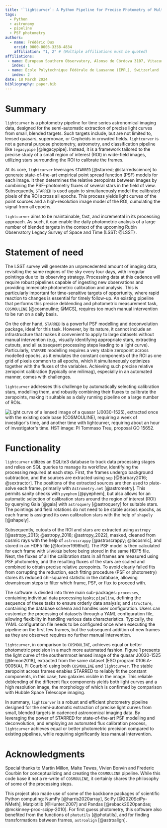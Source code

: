 ```yaml
---
title: '`lightcurver`: A Python Pipeline for Precise Photometry of Multiple-Epoch Wide-Field Images'
tags:
  - Python
  - astronomy
  - pipeline
  - PSF photometry
authors:
  - name: Frédéric Dux
    orcid: 0000-0003-3358-4834
    affiliation: "1, 2" # (Multiple affiliations must be quoted)
affiliations:
 - name: European Southern Observatory, Alonso de Córdova 3107, Vitacura, Santiago, Chile
   index: 1
 - name: Ecole Polytechnique Fédérale de Lausanne (EPFL), Switzerland
   index: 2
date: 18 March 2024
bibliography: paper.bib
---
```



# Summary

`lightcurver` is a photometry pipeline for time series astronomical imaging data, 
designed for the semi-automatic extraction of precise light curves from small, blended targets. 
Such targets include, but are not limited to, lensed quasars, supernovae, or Cepheids in crowded fields. 
`lightcurver` is not a general purpose photometry, astrometry, and classification pipeline like `legacypipe` [@legacypipe]. 
Instead, it is a framework tailored to the precise study of a small region of interest (ROI) in wide-field images, 
utilizing stars surrounding the ROI to calibrate the frames.

At its core, `lightcurver` leverages `STARRED` [@starred; @starredscience] to generate state-of-the-art empirical point spread function (PSF) models for each image. 
It then determines the relative zeropoints between images by combining the PSF-photometry fluxes of several stars in the field of view. 
Subsequently, `STARRED` is used again to simultaneously model the calibrated pixels of the ROI across all epochs. 
This process yields light curves of the point sources and a high-resolution image model of the ROI, cumulating the signal from all epochs.

`lightcurver` aims to be maintainable, fast, and incremental in its processing approach. 
As such, it can enable the daily photometric analysis of a large number of blended targets 
in the context of the upcoming Rubin Observatory Legacy Survey of Space and Time (LSST: @LSST)  . 

# Statement of need

The LSST survey will generate an unprecedented amount of imaging data, 
revisiting the same regions of the sky every four days, with irregular pointings due to its observing strategy.
Processing data at this cadence will require robust pipelines capable of ingesting new observations 
and providing immediate photometric calibration and analysis. 
This is particularly important for time-sensitive targets of opportunity, 
where rapid reaction to changes is essential for timely follow-up. 
An existing pipeline that performs this precise deblending and photometric measurement task, `COSMOULINE` [@cosmouline; @MCS], 
requires too much manual intervention to be run on a daily basis.

On the other hand, `STARRED` is a powerful PSF modelling and deconvolution package, ideal for this task. 
However, by its nature, it cannot include an infrastructure that makes it convenient to apply to large datasets without manual intervention
(e.g., visually identifying appropriate stars, extracting cutouts, and all subsequent processing steps leading to a light curve). 
Particularly, `STARRED` modelling requires a very stable zeropoint across modelled epochs, 
as it emulates the constant components of the ROI as one grid of pixels common to all epochs, 
which it simultaneously optimizes together with the fluxes of the variables. 
Achieving such precise relative zeropoint calibration (typically one milimag), especially in an automated manner, comes with challenges.

`lightcurver` addresses this challenge by automatically selecting calibration stars, modelling them, 
and robustly combining their fluxes to calibrate the zeropoints, 
making it suitable as a daily running pipeline on a large number of ROIs.


![Light curve of a lensed image of a quasar (J0030-1525), extracted once with the existing code base (`COSMOULINE`), 
requiring a week of investigor's time, and another time with `lightcurver`, requiring about an hour of investigator's time. 
HST image: PI Tommaso Treu, proposal GO 15652.](plot/comparison_with_legacy_pipeline.jpg)


# Functionality

`lightcurver` utilizes an SQLite3 database to track data processing stages and relies on SQL queries to manage its workflow, 
identifying the processing required at each step. 
First, the frames undergo background subtraction, and the sources are extracted using `sep` [@Barbary2016; @sextractor]. 
The positions of the extracted sources are then used to plate-solve each frame, primarily with `Astrometry.net` [@astrometry]. 
This permits sanity checks with `pyephem` [@pyephem], but also allows for an automatic selection of calibration stars around the region of interest (ROI) by querying Gaia [@gaia] 
with `astroquery` [@astroquery] for suitable stars. 
The pointings and field rotations do not need to be stable across epochs, as each frame is assigned its own calibration stars with the help of `shapely` [@shapely].

Subsequently, cutouts of the ROI and stars are extracted using `astropy` [@astropy_2013; @astropy_2018; @astropy_2022], masked, 
cleaned from cosmic rays with the help of `astroscrappy` [@astroscrappy; @lacosmic], 
and stored in an HDF5 file [@fortner1998hdf].
The PSF model is then calculated for each frame with `STARRED` before being stored in the same HDF5 file. 
Next, the fluxes of all the calibration stars in all frames are measured using PSF photometry, 
and the resulting fluxes of the stars are scaled and combined to obtain precise relative zeropoints.
To avoid clearly failed fits from corrupting the reduction, 
each fitting procedure (PSF or photometry) stores its reduced chi-squared statistic in the database, 
allowing downstream steps to filter which frame, PSF, or flux to proceed with. 

The software is divided into three main sub-packages: `processes`, containing individual data processing tasks; 
`pipeline`, defining the sequence of these tasks to ensure orderly data analysis; 
and `structure`, containing the database schema and handles user configuration.
Users can customize the processing of datasets through a YAML configuration file, 
allowing flexibility in handling various data characteristics. 
Typically, the YAML configuration file needs to be configured once when executing 
the pipeline on the first few frames, but the subsequent addition of new frames as 
they are observed requires no further manual intervention.

`lightcurver`, in comparison to `COSMOULINE`, achieves equal or better photometric precision in a much more automated fashion. 
Figure 1 presents the light curve of the southernmost lensed image of the quasar J0030-1525 [@lemon2018], 
extracted from the same dataset (ESO program 0106.A-9005(A), PI Courbin) using both `COSMOULINE` and `lightcurver`. 
The stable zeropoint across frames enables STARRED to reliably fit the constant components, in this case, two galaxies visible in the image. 
This reliable deblending of the different flux components yields both light curves and a high resolution image, 
the morphology of which is confirmed by comparison with Hubble Space Telescope imaging.

In summary, `lightcurver` is a robust and efficient photometry pipeline designed for the semi-automatic extraction 
of precise light curves from small, blended targets in cadenced astronomical imaging data. 
By leveraging the power of STARRED for state-of-the-art PSF modelling and deconvolution, 
and employing an automated flux calibration process, `lightcurver` achieves equal or better photometric precision 
compared to existing pipelines, while requiring significantly less manual intervention.

# Acknowledgments
Special thanks to Martin Millon, Malte Tewes, Vivien Bonvin and Frederic Courbin for conceptualizing and creating the `COSMOULINE` pipeline. 
While this code base it not a re-write of `COSMOULINE`, it certainly shares the philosophy of some of the processing steps.

This project also made use of some of the backbone packages of scientific Python computing: NumPy [@harris2020array], SciPy [@2020SciPy-NMeth], Matplotlib [@Hunter:2007] and Pandas [@reback2020pandas; @mckinney-proc-scipy-2010]. 
For first guess photometry, this software also benefited from the functions of `photutils` [@photutils], and for finding transformations between frames, `astroalign` [@astroalign].

